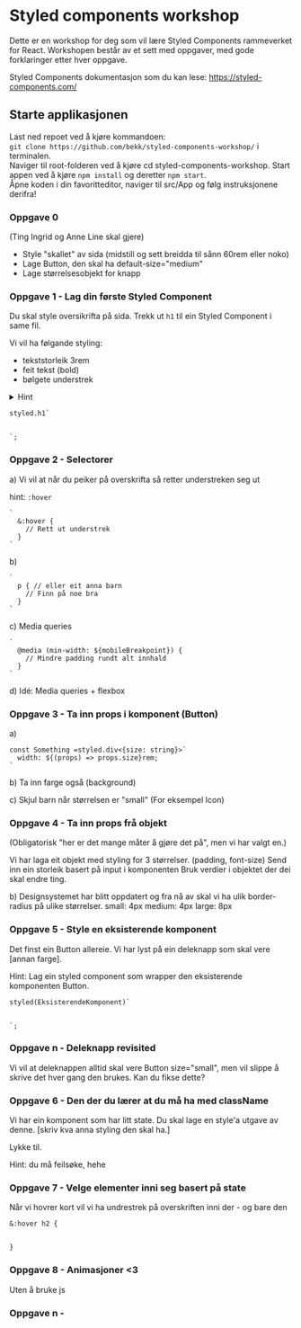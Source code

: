 # Styled components workshop

Dette er en workshop for deg som vil lære Styled Components rammeverket for React. Workshopen består av et sett med oppgaver, med gode forklaringer etter hver oppgave.

Styled Components dokumentasjon som du kan lese: https://styled-components.com/

## Starte applikasjonen
Last ned repoet ved å kjøre kommandoen:  
  `git clone https://github.com/bekk/styled-components-workshop/` i terminalen.  
Naviger til root-folderen ved å kjøre cd styled-components-workshop. 
Start appen ved å kjøre `npm install` og deretter `npm start`.  
Åpne koden i din favoritteditor, naviger til src/App og følg instruksjonene derifra!  

### Oppgave 0
(Ting Ingrid og Anne Line skal gjere)
- Style "skallet" av sida (midstill og sett breidda til sånn 60rem eller noko)
- Lage Button, den skal ha default-size="medium"
- Lage størrelsesobjekt for knapp

### Oppgave 1 - Lag din første Styled Component
Du skal style oversikrifta på sida. Trekk ut `h1` til ein Styled Component i same fil.

Vi vil ha følgande styling: 
- tekststorleik 3rem
- feit tekst (bold)
- bølgete understrek

<details>
<summary>Hint</summary>
hint: text-decoration-style
https://developer.mozilla.org/en-US/docs/Web/CSS/text-decoration-style
</details>



```
styled.h1`
  

`;
```

### Oppgave 2 - Selectorer
a) Vi vil at når du peiker på overskrifta så retter understreken seg ut

hint: `:hover`


```
`
  &:hover {
    // Rett ut understrek
  }
`

```

b) 
```
`
  p { // eller eit anna barn
    // Finn på noe bra
  }
`

```

c) Media queries
```
`
  @media (min-width: ${mobileBreakpoint}) {
    // Mindre padding rundt alt innhald
  }
`
```

d) Idé: Media queries + flexbox


### Oppgave 3 - Ta inn props i komponent (Button)
a)
```
const Something =styled.div<{size: string}>`
  width: ${(props) => props.size}rem;
`
```

b) Ta inn farge også (background)


c) Skjul barn når størrelsen er "small"
(For eksempel Icon)


### Oppgave 4 - Ta inn props frå objekt
(Obligatorisk "her er det mange måter å gjøre det på", men vi har valgt en.)

Vi har laga eit objekt med styling for 3 størrelser. (padding, font-size)
Send inn ein storleik basert på input i komponenten
Bruk verdier i objektet der dei skal endre ting.


b) Designsystemet har blitt oppdatert og fra nå av skal vi ha ulik border-radius på ulike størrelser.
small: 4px
medium: 4px
large: 8px



### Oppgave 5 - Style en eksisterende komponent
Det finst ein Button allereie. Vi har lyst på ein deleknapp som skal vere [annan farge]. 


Hint: Lag ein styled component som wrapper den eksisterende komponenten Button.

```
styled(EksisterendeKomponent)`
  

`;
```

### Oppgave n - Deleknapp revisited
Vi vil at deleknappen alltid skal vere Button size="small", men vil slippe å skrive det hver gang den brukes. Kan du fikse dette?





### Oppgave 6 - Den der du lærer at du må ha med className
Vi har ein komponent som har litt state. Du skal lage en style'a utgave av denne. [skriv kva anna styling den skal ha.] 


Lykke til.


Hint: du må feilsøke, hehe 


### Oppgave 7 - Velge elementer inni seg basert på state

Når vi hovrer kort vil vi ha undrestrek på overskriften inni der - og bare den

```
&:hover h2 {
  

}
```


### Oppgave 8 - Animasjoner <3
Uten å bruke js



### Oppgave n - 
